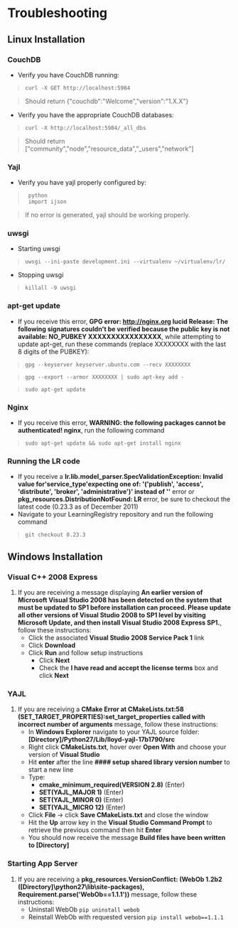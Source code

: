 # Troubleshooting
## Linux Installation

### CouchDB

* Verify you have CouchDB running:

>     curl -X GET http://localhost:5984

> Should return {"couchdb":"Welcome","version":"1.X.X"}

* Verify you have the appropriate CouchDB databases:

>     curl -X http://localhost:5984/_all_dbs

> Should return ["community","node","resource_data","_users","network"]

### Yajl

* Verify you have yajl properly configured by:

>      python
>      import ijson

> If no error is generated, yajl should be working properly.

### uwsgi

* Starting uwsgi

>     uwsgi --ini-paste development.ini --virtualenv ~/virtualenv/lr/

* Stopping uwsgi

>     killall -9 uwsgi

### apt-get update

* If you receive this error, **GPG error: http://nginx.org lucid Release: The following signatures couldn't be verified because the public key is not available: NO_PUBKEY XXXXXXXXXXXXXXXX**, while attempting to update apt-get, run these commands (replace XXXXXXXX with the last 8 digits of the PUBKEY):

>     gpg --keyserver keyserver.ubuntu.com --recv XXXXXXXX 

>     gpg --export --armor XXXXXXXX | sudo apt-key add -

>     sudo apt-get update

### Nginx
* If you receive this error, **WARNING: the following packages cannot be authenticated! nginx**, run the following command

>     sudo apt-get update && sudo apt-get install nginx

### Running the LR code
* If you receive a **lr.lib.model_parser.SpecValidationException: Invalid value for'service_type'expecting one of: 
 '('publish', 'access', 'distribute', 'broker', 'administrative')' instead of ''** error or **pkg_resources.DistributionNotFound: LR** error, be sure to checkout the latest code (0.23.3 as of December 2011)
* Navigate to your LearningRegistry repository and run the following command

>     git checkout 0.23.3

## Windows Installation
### Visual C++ 2008 Express
1. If you are receiving a message displaying **An earlier version of Microsoft Visual Studio 2008 has been detected on the system that must be updated to SP1 before installation can proceed.  Please update all other versions of Visual Studio 2008 to SP1 level by visiting Microsoft Update, and then install Visual Studio 2008 Express SP1.**, follow these instructions:
     * Click the associated **Visual Studio 2008 Service Pack 1** link
     * Click **Download**
     * Click **Run** and follow setup instructions
          * Click **Next**
          * Check the **I have read and accept the license terms** box and click **Next**

### YAJL
1. If you are receiving a **CMake Error at CMakeLists.txt:58 (SET_TARGET_PROPERTIES):set_target_properties called with incorrect number of arguments** message, follow these instructions:
     * In **Windows Explorer** navigate to your YAJL source folder: **[Directory]/Python27/Lib/lloyd-yajl-17b1790/src**
     * Right click **CMakeLists.txt**, hover over **Open With** and choose your version of **Visual Studio**
     * Hit **enter** after the line **#### setup shared library version number** to start a new line
     * Type:
          * **cmake_minimum_required(VERSION 2.8)** (Enter)
          * **SET(YAJL_MAJOR 1)** (Enter)
          * **SET(YAJL_MINOR 0)** (Enter)
          * **SET(YAJL_MICRO 12)** (Enter)
     * Click **File** -> click **Save CMakeLists.txt** and close the window
     * Hit the **Up** arrow key in the **Visual Studio Command Prompt** to retrieve the previous command then hit **Enter**
     * You should now receive the message **Build files have been written to [Directory]**     

### Starting App Server
1. If you are receiving a **pkg_resources.VersionConflict: (WebOb 1.2b2 ([Directory]\python27\lib\site-packages), Requirement.parse('WebOb==1.1.1'))** message, follow these instructions:
     * Uninstall WebOb `pip uninstall webob`
     * Reinstall WebOb with requested version `pip install webob==1.1.1`